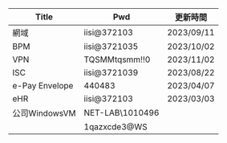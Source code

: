 
| Title          | Pwd             | 更新時間   |
| -------------- | --------------- | ---------- |
| 網域           | iisi@372103    | 2023/09/11 |
| BPM            | iisi@3721035    | 2023/10/02 |
| VPN            | TQSMMtqsmm!!0   | 2023/11/02 |
| ISC            | iisi@3721039    | 2023/08/22 |
| e-Pay Envelope | 440483          | 2023/04/07 |
| eHR            | iisi@372103     | 2023/03/03 |
| 公司WindowsVM  | NET-LAB\1010496 |            |
|                | 1qazxcde3@WS    |            |


